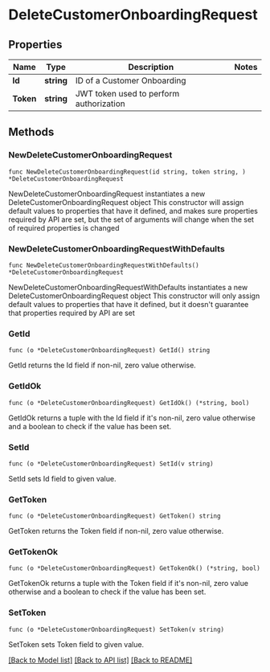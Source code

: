# DeleteCustomerOnboardingRequest

## Properties

Name | Type | Description | Notes
------------ | ------------- | ------------- | -------------
**Id** | **string** | ID of a Customer Onboarding | 
**Token** | **string** | JWT token used to perform authorization | 

## Methods

### NewDeleteCustomerOnboardingRequest

`func NewDeleteCustomerOnboardingRequest(id string, token string, ) *DeleteCustomerOnboardingRequest`

NewDeleteCustomerOnboardingRequest instantiates a new DeleteCustomerOnboardingRequest object
This constructor will assign default values to properties that have it defined,
and makes sure properties required by API are set, but the set of arguments
will change when the set of required properties is changed

### NewDeleteCustomerOnboardingRequestWithDefaults

`func NewDeleteCustomerOnboardingRequestWithDefaults() *DeleteCustomerOnboardingRequest`

NewDeleteCustomerOnboardingRequestWithDefaults instantiates a new DeleteCustomerOnboardingRequest object
This constructor will only assign default values to properties that have it defined,
but it doesn't guarantee that properties required by API are set

### GetId

`func (o *DeleteCustomerOnboardingRequest) GetId() string`

GetId returns the Id field if non-nil, zero value otherwise.

### GetIdOk

`func (o *DeleteCustomerOnboardingRequest) GetIdOk() (*string, bool)`

GetIdOk returns a tuple with the Id field if it's non-nil, zero value otherwise
and a boolean to check if the value has been set.

### SetId

`func (o *DeleteCustomerOnboardingRequest) SetId(v string)`

SetId sets Id field to given value.


### GetToken

`func (o *DeleteCustomerOnboardingRequest) GetToken() string`

GetToken returns the Token field if non-nil, zero value otherwise.

### GetTokenOk

`func (o *DeleteCustomerOnboardingRequest) GetTokenOk() (*string, bool)`

GetTokenOk returns a tuple with the Token field if it's non-nil, zero value otherwise
and a boolean to check if the value has been set.

### SetToken

`func (o *DeleteCustomerOnboardingRequest) SetToken(v string)`

SetToken sets Token field to given value.



[[Back to Model list]](../README.md#documentation-for-models) [[Back to API list]](../README.md#documentation-for-api-endpoints) [[Back to README]](../README.md)



